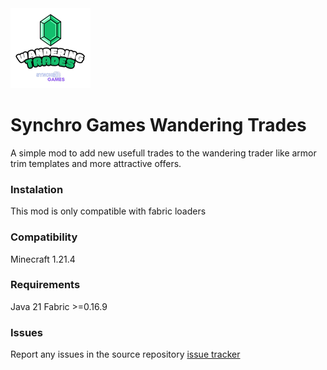 <img src="src/main/resources/assets/sg-wandering-trades/sg-wandering-trades-icon.png" width="128">

# Synchro Games Wandering Trades

A simple mod to add new usefull trades to the wandering trader like armor trim templates and more attractive offers.
### Instalation

This mod is only compatible with fabric loaders

### Compatibility

Minecraft 1.21.4

### Requirements

Java 21
Fabric >=0.16.9

### Issues

Report any issues in the source repository [issue tracker](https://github.com/ArielM24/sg_wandering_trades)